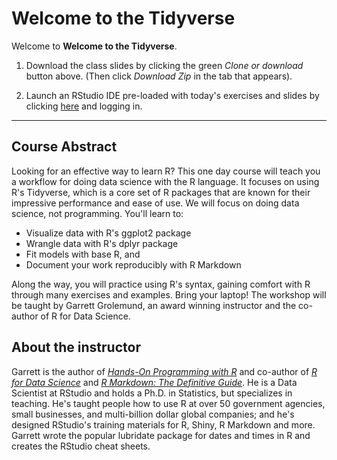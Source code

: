 # Welcome to the Tidyverse

Welcome to **Welcome to the Tidyverse**.

1. Download the class slides by clicking the green _Clone or download_ button above. (Then click _Download Zip_ in the tab that appears).

1. Launch an RStudio IDE pre-loaded with today's exercises and slides by clicking [here](https://rstudio.cloud/project/385945) and logging in.


***

## Course Abstract

Looking for an effective way to learn R? This one day course will teach you a workflow for doing data science with the R language. It focuses on using R's Tidyverse, which is a core set of R packages that are known for their impressive performance and ease of use. We will focus on doing data science, not programming. You'll learn to:

* Visualize data with R's ggplot2 package
* Wrangle data with R's dplyr package
* Fit models with base R, and 
* Document your work reproducibly with R Markdown

Along the way, you will practice using R's syntax, gaining comfort with R through many exercises and examples. Bring your laptop! The workshop will be taught by Garrett Grolemund, an award winning instructor and the co-author of R for Data Science.

## About the instructor

Garrett is the author of [_Hands-On Programming with R_](https://rstudio-education.github.io/hopr/) and co-author of [_R for Data Science_](https://r4ds.had.co.nz/) and [_R Markdown: The Definitive Guide_](https://bookdown.org/yihui/rmarkdown/). He is a Data Scientist at RStudio and holds a Ph.D. in Statistics, but specializes in teaching. He's taught people how to use R at over 50 government agencies, small businesses, and multi-billion dollar global companies; and he's designed RStudio's training materials for R, Shiny, R Markdown and more. Garrett wrote the popular lubridate package for dates and times in R and creates the RStudio cheat sheets.
